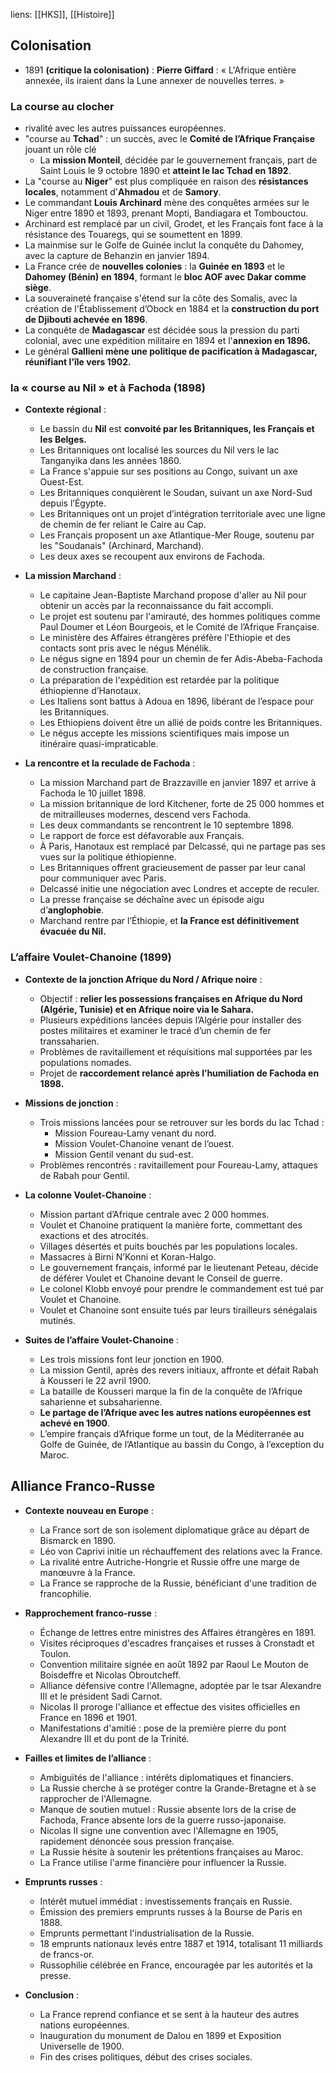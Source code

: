 liens: [[HKS]], [[Histoire]]


## Colonisation
 - 1891 **(critique la colonisation)** : **Pierre Giffard** : « L'Afrique entière annexée, ils iraient dans la Lune annexer de nouvelles terres. »

### La course au clocher
- rivalité avec les autres puissances européennes.
- "course au **Tchad**" : un succès, avec le **Comité de l’Afrique Française** jouant un rôle clé
	- La **mission Monteil**, décidée par le gouvernement français, part de Saint Louis le 9 octobre 1890 et **atteint le lac Tchad en 1892**.
- La "course au **Niger**" est plus compliquée en raison des **résistances locales**, notamment d'**Ahmadou** et de **Samory**.
- Le commandant **Louis Archinard** mène des conquêtes armées sur le Niger entre 1890 et 1893, prenant Mopti, Bandiagara et Tombouctou.
- Archinard est remplacé par un civil, Grodet, et les Français font face à la résistance des Touaregs, qui se soumettent en 1899.
- La mainmise sur le Golfe de Guinée inclut la conquête du Dahomey, avec la capture de Behanzin en janvier 1894.
- La France crée de **nouvelles colonies** : la **Guinée en 1893** et le **Dahomey (Bénin) en 1894**, formant le **bloc AOF avec Dakar comme siège**.
- La souveraineté française s'étend sur la côte des Somalis, avec la création de l'Établissement d’Obock en 1884 et la **construction du port de Djibouti achevée en 1896**.
- La conquête de **Madagascar** est décidée sous la pression du parti colonial, avec une expédition militaire en 1894 et l'**annexion en 1896.**
- Le général **Gallieni mène une politique de pacification à Madagascar, réunifiant l'île vers 1902.**

### la « course au Nil » et à Fachoda (1898)
- **Contexte régional** :
  - Le bassin du **Nil** est **convoité par les Britanniques, les Français et les Belges.**
  - Les Britanniques ont localisé les sources du Nil vers le lac Tanganyika dans les années 1860.
  - La France s'appuie sur ses positions au Congo, suivant un axe Ouest-Est.
  - Les Britanniques conquièrent le Soudan, suivant un axe Nord-Sud depuis l’Égypte.
  - Les Britanniques ont un projet d’intégration territoriale avec une ligne de chemin de fer reliant le Caire au Cap.
  - Les Français proposent un axe Atlantique-Mer Rouge, soutenu par les "Soudanais" (Archinard, Marchand).
  - Les deux axes se recoupent aux environs de Fachoda.

- **La mission Marchand** :
  - Le capitaine Jean-Baptiste Marchand propose d'aller au Nil pour obtenir un accès par la reconnaissance du fait accompli.
  - Le projet est soutenu par l'amirauté, des hommes politiques comme Paul Doumer et Léon Bourgeois, et le Comité de l’Afrique Française.
  - Le ministère des Affaires étrangères préfère l'Ethiopie et des contacts sont pris avec le négus Ménélik.
  - Le négus signe en 1894 pour un chemin de fer Adis-Abeba-Fachoda de construction française.
  - La préparation de l'expédition est retardée par la politique éthiopienne d’Hanotaux.
  - Les Italiens sont battus à Adoua en 1896, libérant de l’espace pour les Britanniques.
  - Les Ethiopiens doivent être un allié de poids contre les Britanniques.
  - Le négus accepte les missions scientifiques mais impose un itinéraire quasi-impraticable.

- **La rencontre et la reculade de Fachoda** :
  - La mission Marchand part de Brazzaville en janvier 1897 et arrive à Fachoda le 10 juillet 1898.
  - La mission britannique de lord Kitchener, forte de 25 000 hommes et de mitrailleuses modernes, descend vers Fachoda.
  - Les deux commandants se rencontrent le 10 septembre 1898.
  - Le rapport de force est défavorable aux Français.
  - À Paris, Hanotaux est remplacé par Delcassé, qui ne partage pas ses vues sur la politique éthiopienne.
  - Les Britanniques offrent gracieusement de passer par leur canal pour communiquer avec Paris.
  - Delcassé initie une négociation avec Londres et accepte de reculer.
  - La presse française se déchaîne avec un épisode aigu d’**anglophobie**.
  - Marchand rentre par l’Éthiopie, et **la France est définitivement évacuée du Nil.**

###  L’affaire Voulet-Chanoine (1899)
- **Contexte de la jonction Afrique du Nord / Afrique noire** :
  - Objectif : **relier les possessions françaises en Afrique du Nord (Algérie, Tunisie) et en Afrique noire via le Sahara.**
  - Plusieurs expéditions lancées depuis l’Algérie pour installer des postes militaires et examiner le tracé d’un chemin de fer transsaharien.
  - Problèmes de ravitaillement et réquisitions mal supportées par les populations nomades.
  - Projet de **raccordement relancé après l’humiliation de Fachoda en 1898.**

- **Missions de jonction** :
  - Trois missions lancées pour se retrouver sur les bords du lac Tchad :
    - Mission Foureau-Lamy venant du nord.
    - Mission Voulet-Chanoine venant de l’ouest.
    - Mission Gentil venant du sud-est.
  - Problèmes rencontrés : ravitaillement pour Foureau-Lamy, attaques de Rabah pour Gentil.

- **La colonne Voulet-Chanoine** :
  - Mission partant d’Afrique centrale avec 2 000 hommes.
  - Voulet et Chanoine pratiquent la manière forte, commettant des exactions et des atrocités.
  - Villages désertés et puits bouchés par les populations locales.
  - Massacres à Birni N’Konni et Koran-Halgo.
  - Le gouvernement français, informé par le lieutenant Peteau, décide de déférer Voulet et Chanoine devant le Conseil de guerre.
  - Le colonel Klobb envoyé pour prendre le commandement est tué par Voulet et Chanoine.
  - Voulet et Chanoine sont ensuite tués par leurs tirailleurs sénégalais mutinés.

- **Suites de l’affaire Voulet-Chanoine** :
  - Les trois missions font leur jonction en 1900.
  - La mission Gentil, après des revers initiaux, affronte et défait Rabah à Kousseri le 22 avril 1900.
  - La bataille de Kousseri marque la fin de la conquête de l’Afrique saharienne et subsaharienne.
  - **Le partage de l’Afrique avec les autres nations européennes est achevé en 1900**.
  - L’empire français d’Afrique forme un tout, de la Méditerranée au Golfe de Guinée, de l’Atlantique au bassin du Congo, à l’exception du Maroc.

## Alliance Franco-Russe
- **Contexte nouveau en Europe** :
  - La France sort de son isolement diplomatique grâce au départ de Bismarck en 1890.
  - Léo von Caprivi initie un réchauffement des relations avec la France.
  - La rivalité entre Autriche-Hongrie et Russie offre une marge de manœuvre à la France.
  - La France se rapproche de la Russie, bénéficiant d'une tradition de francophilie.

- **Rapprochement franco-russe** :
  - Échange de lettres entre ministres des Affaires étrangères en 1891.
  - Visites réciproques d'escadres françaises et russes à Cronstadt et Toulon.
  - Convention militaire signée en août 1892 par Raoul Le Mouton de Boisdeffre et Nicolas Obroutcheff.
  - Alliance défensive contre l'Allemagne, adoptée par le tsar Alexandre III et le président Sadi Carnot.
  - Nicolas II proroge l'alliance et effectue des visites officielles en France en 1896 et 1901.
  - Manifestations d'amitié : pose de la première pierre du pont Alexandre III et du pont de la Trinité.

- **Failles et limites de l’alliance** :
  - Ambiguïtés de l'alliance : intérêts diplomatiques et financiers.
  - La Russie cherche à se protéger contre la Grande-Bretagne et à se rapprocher de l'Allemagne.
  - Manque de soutien mutuel : Russie absente lors de la crise de Fachoda, France absente lors de la guerre russo-japonaise.
  - Nicolas II signe une convention avec l'Allemagne en 1905, rapidement dénoncée sous pression française.
  - La Russie hésite à soutenir les prétentions françaises au Maroc.
  - La France utilise l'arme financière pour influencer la Russie.

- **Emprunts russes** :
  - Intérêt mutuel immédiat : investissements français en Russie.
  - Émission des premiers emprunts russes à la Bourse de Paris en 1888.
  - Emprunts permettant l'industrialisation de la Russie.
  - 18 emprunts nationaux levés entre 1887 et 1914, totalisant 11 milliards de francs-or.
  - Russophilie célébrée en France, encouragée par les autorités et la presse.

- **Conclusion** :
  - La France reprend confiance et se sent à la hauteur des autres nations européennes.
  - Inauguration du monument de Dalou en 1899 et Exposition Universelle de 1900.
  - Fin des crises politiques, début des crises sociales.